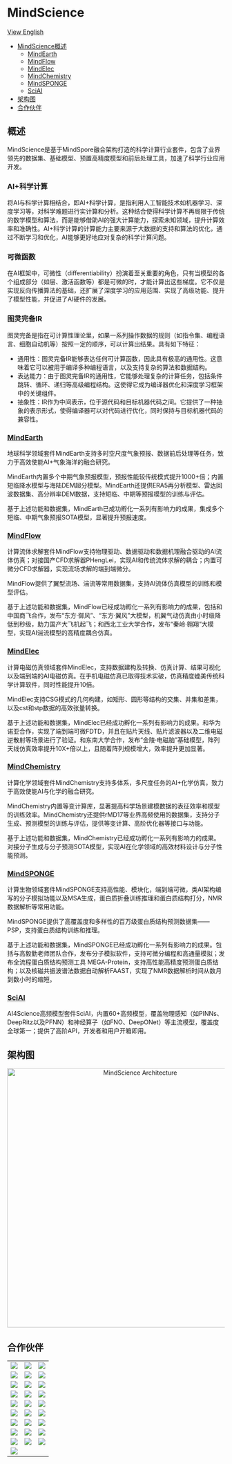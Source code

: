 # MindScience

[View English](README.md)

- [MindScience概述](#概述)
    - [MindEarth](#mindearth)
    - [MindFlow](#mindflow)
    - [MindElec](#mindelec)
    - [MindChemistry](#mindchemistry)
    - [MindSPONGE](#mindsponge)
    - [SciAI](#sciai)
- [架构图](#架构图)
- [合作伙伴](#合作伙伴)

## 概述

MindScience是基于MindSpore融合架构打造的科学计算行业套件，包含了业界领先的数据集、基础模型、预置高精度模型和前后处理工具，加速了科学行业应用开发。

### AI+科学计算

将AI与科学计算相结合，即AI+科学计算，是指利用人工智能技术如机器学习、深度学习等，对科学难题进行实计算和分析。这种结合使得科学计算不再局限于传统的数学模型和算法，而是能够借助AI的强大计算能力，探索未知领域，提升计算效率和准确性。AI+科学计算的计算能力主要来源于大数据的支持和算法的优化，通过不断学习和优化，AI能够更好地应对复杂的科学计算问题。

### 可微函数

在AI框架中，可微性（differentiability）扮演着至关重要的角色，只有当模型的各个组成部分（如层、激活函数等）都是可微的时，才能计算出这些梯度。它不仅是实现反向传播算法的基础，还扩展了深度学习的应用范围、实现了高级功能、提升了模型性能，并促进了AI硬件的发展。

### 图灵完备IR

图灵完备是指在可计算性理论里，如果一系列操作数据的规则（如指令集、编程语言、细胞自动机等）按照一定的顺序，可以计算出结果。具有如下特征：

- 通用性：图灵完备IR能够表达任何可计算函数，因此具有极高的通用性。这意味着它可以被用于编译多种编程语言，以及支持复杂的算法和数据结构。
- 表达能力：由于图灵完备IR的通用性，它能够处理复杂的计算任务，包括条件跳转、循环、递归等高级编程结构。这使得它成为编译器优化和深度学习框架中的关键组件。
- 抽象性：IR作为中间表示，位于源代码和目标机器代码之间。它提供了一种抽象的表示形式，使得编译器可以对代码进行优化，同时保持与目标机器代码的兼容性。

### [MindEarth](https://gitee.com/mindspore/mindscience/tree/master/MindEarth)

地球科学领域套件MindEarth支持多时空尺度气象预报、数据前后处理等任务，致力于高效使能AI+气象海洋的融合研究。

MindEarth内置多个中期气象预报模型，预报性能较传统模式提升1000+倍；内置短临降水模型与海陆DEM超分模型。MindEarth还提供ERA5再分析模型、雷达回波数据集、高分辨率DEM数据，支持短临、中期等预报模型的训练与评估。

基于上述功能和数据集，MindEarth已成功孵化一系列有影响力的成果，集成多个短临、中期气象预报SOTA模型，显著提升预报速度。

### [MindFlow](https://gitee.com/mindspore/mindscience/tree/master/MindFlow)

计算流体求解套件MindFlow支持物理驱动、数据驱动和数据机理融合驱动的AI流体仿真；对接国产CFD求解器PHengLei，实现AI和传统流体求解的耦合；内置可微分CFD求解器，实现流场求解的端到端微分。

MindFlow提供了翼型流场、湍流等常用数据集，支持Al流体仿真模型的训练和模型评估。

基于上述功能和数据集，MindFlow已经成功孵化一系列有影响力的成果，包括和中国商飞合作，发布“东方·御风”、“东方·翼风”大模型，机翼气动仿真由小时级降低到秒级，助力国产大飞机起飞；和西北工业大学合作，发布“秦岭·翱翔”大模型，实现AI湍流模型的高精度耦合仿真。

### [MindElec](https://gitee.com/mindspore/mindscience/tree/master/MindElec)

计算电磁仿真领域套件MindElec，支持数据建构及转换、仿真计算、结果可视化以及端到端的AI电磁仿真。在手机电磁仿真已取得技术实破，仿真精度媲美传统科学计算软件，同时性能提升10倍。

MindElec支持CSG模式的几何构建，如矩形、圆形等结构的交集、并集和差集，以及cst和stp数据的高效张量转换。

基于上述功能和数据集，MindElec已经成功孵化一系列有影响力的成果。和华为诺亚合作，实现了端到端可微FDTD，并且在贴片天线、贴片滤波器以及二维电磁逆散射等场景进行了验证。和东南大学合作，发布“金陵·电磁脑”基础模型，阵列天线仿真效率提升10X+倍以上，且随着阵列规模增大，效率提升更加显著。

### [MindChemistry](https://gitee.com/mindspore/mindscience/tree/master/MindChemistry)

计算化学领域套件MindChemistry支持多体系，多尺度任务的AI+化学仿真，致力于高效使能AI与化学的融合研究。

MindChemistry内置等变计算库，显著提高科学场景建模数据的表征效率和模型的训练效率。MindChemistry还提供rMD17等业界高频使用的数据集，支持分子生成、预测模型的训练与评估，提供等变计算、高阶优化器等接口与功能。

基于上述功能和数据集，MindChemistry已经成功孵化一系列有影响力的成果。对接分子生成与分子预测SOTA模型，实现AI在化学领域的高效材料设计与分子性能预测。

### [MindSPONGE](https://gitee.com/mindspore/mindscience/tree/master/MindSPONGE)

计算生物领域套件MindSPONGE支持高性能、模块化，端到端可微，类AI架构编写的分子模拟功能以及MSA生成，蛋白质折叠训练推理和蛋白质结构打分，NMR数据解析等常用功能。

MindSPONGE提供了高覆盖度和多样性的百万级蛋白质结构预测数据集——PSP，支持蛋白质结构训练和推理。

基于上述功能和数据集，MindSPONGE已经成功孵化一系列有影响力的成果。包括与高毅勤老师团队合作，发布分子模拟软件，支持可微分编程和高通量模拟；发布全流程蛋白质结构预测工具
MEGA-Protein，支持高性能高精度预测蛋白质结构；以及核磁共振波谱法数据自动解析FAAST，实现了NMR数据解析时间从数月到数小时的缩短。

### [SciAI](https://gitee.com/mindspore/mindscience/tree/master/SciAI)

AI4Science高频模型套件SciAI，内置60+高频模型，覆盖物理感知（如PINNs、DeepRitz以及PFNN）和神经算子（如FNO、DeepONet）等主流模型，覆盖度全球第一；提供了高阶API，开发者和用户开箱即用。

## 架构图

<div align=center>
<img src="docs/MindScience_Architecture.jpg" alt="MindScience Architecture" width="600"/>
</div>

## 合作伙伴

<!DOCTYPE html>
<html lang="zh">
<head>
    <meta charset="UTF-8">
</head>

<body>
    <table width=100% align="center">
        <tr id='tr1'>
            <td>
                <img src="MindFlow/docs/partners/CACC.jpeg" />
            </td>
            <td>
                <img src="MindFlow/docs/partners/NorthwesternPolytechnical.jpeg" />
            </td>
            <td>
                <img src="MindFlow/docs/partners/Peking_University.jpeg" />
            </td>
        </tr>
        <tr id='tr2'>
            <td>
                <img src="MindSPONGE/docs/cooperative_partner/深圳湾.jpg" />
            </td>
            <td>
                <img src="MindSPONGE/docs/cooperative_partner/西电.png" />
            </td>
            <td>
                <img src="MindFlow/docs/partners/TaiHuLaboratory.jpeg" />
            </td>
        </tr>
        <tr id='tr3'>
            <td>
                <img src="MindElec/docs/shanghai_jiaotong_university.jpg" />
            </td>
            <td>
                <img src="MindElec/docs/dongnan_university.jpg" />
            </td>
            <td>
                <img src="MindFlow/docs/partners/RenminUniversity.jpeg" />
            </td>
        </tr>
        <tr id='tr4'>
            <td>
                <img src="./docs/cooperative_partner/qinghua.jpg" />
            </td>
            <td>
                <img src="./docs/cooperative_partner/zheda.jpg" />
            </td>
            <td>
                <img src="./docs/cooperative_partner/zhongkeda.jpg" />
            </td>
        </tr>
        <tr id='tr5'>
            <td>
                <img src="./docs/cooperative_partner/shanda.jpg" />
            </td>
            <td>
                <img src="./docs/cooperative_partner/zhongshandaxue.jpg" />
            </td>
            <td>
                <img src="./docs/cooperative_partner/beihang.jpg" />
            </td>
        </tr>
        <tr id='tr6'>
            <td>
                <img src="./docs/cooperative_partner/dongfangdianqi.jpg" />
            </td>
            <td>
                <img src="./docs/cooperative_partner/laoshan.jpg" />
            </td>
            <td>
                <img src="./docs/cooperative_partner/nanxinda.jpg" />
            </td>
        </tr>
        <tr id='tr7'>
            <td>
                <img src="./docs/cooperative_partner/dalian_huawusuo.png" />
            </td>
            <td>
                <img src="./docs/cooperative_partner/shenzhen_xianjin_yanjiusuo.jpg" />
            </td>
            <td>
                 <img src="./docs/cooperative_partner/changping.PNG" />
            </td>
        </tr>
        <tr id='tr8'>
            <td>
                <img src="./docs/cooperative_partner/guangzhouchaosuan.png" />
            </td>
            <td>
                <img src="./docs/cooperative_partner/zhongguo_kongqi_dongli.PNG" />
            </td>
            <td>
                <img src="./docs/cooperative_partner/zhongguo_hangkong_gongye.PNG" />
            </td>
        </tr>
        <tr id='tr9'>
            <td>
                <img src="./docs/cooperative_partner/zhongkeyuan_weishengwusuo.PNG" />
            </td>
            <td>
                <img src="./docs/cooperative_partner/yingfeizhiyao.png" />
            </td>
            <td>
                <img src="./docs/cooperative_partner/zhongkeyuan_shanghai_yaowusuo.png"/>
            </td>
        </tr>
        <tr id='tr10'>
            <td>
                <img src="./docs/cooperative_partner/beishengsuo.png" />
            </td>
        </tr>
    </table>
</body>
</html>